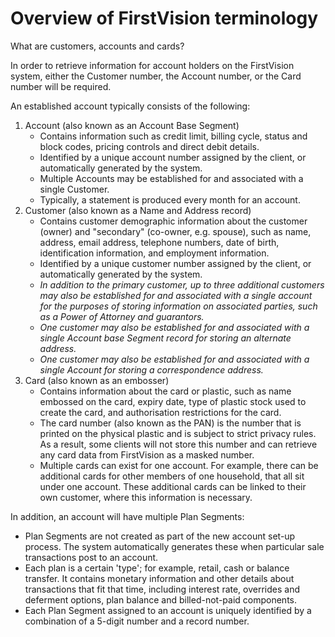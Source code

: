 Overview of FirstVision terminology
===================================

What are customers, accounts and cards?

In order to retrieve information for account holders on the FirstVision system, either the Customer number, the Account number, or the Card number will be required.

An established account typically consists of the following:

1. Account (also known as an Account Base Segment)
   - Contains information such as credit limit, billing cycle, status and block codes, pricing controls and direct debit details.
   - Identified by a unique account number assigned by the client, or automatically generated by the system.
   - Multiple Accounts may be established for and associated with a single Customer.
   - Typically, a statement is produced every month for an account.
2. Customer (also known as a Name and Address record)
   - Contains customer demographic information about the customer (owner) and "secondary" (co-owner, e.g. spouse), such as name, address, email address, telephone numbers, date of birth, identification information, and employment information.
   - Identified by a unique customer number assigned by the client, or automatically generated by the system.
   - *In addition to the primary customer, up to three additional customers may also be established for and associated with a single account for the purposes of storing information on associated parties, such as a Power of Attorney and guarantors.*
   - *One customer may also be established for and associated with a single Account base Segment record for storing an alternate address.*
   - *One customer may also be established for and associated with a single Account for storing a correspondence address.*
3. Card (also known as an embosser)
   - Contains information about the card or plastic, such as name embossed on the card, expiry date, type of plastic stock used to create the card, and authorisation restrictions for the card.
   - The card number (also known as the PAN) is the number that is printed on the physical plastic and is subject to strict privacy rules. As a result, some clients will not store this number and can retrieve any card data from FirstVision as a masked number.
   - Multiple cards can exist for one account. For example, there can be additional cards for other members of one household, that all sit under one account. These additional cards can be linked to their own customer, where this information is necessary.

In addition, an account will have multiple Plan Segments:

- Plan Segments are not created as part of the new account set-up process. The system automatically generates these when particular sale transactions post to an account.
- Each plan is a certain 'type'; for example, retail, cash or balance transfer. It contains monetary information and other details about transactions that fit that time, including interest rate, overrides and deferment options, plan balance and billed-not-paid components.
- Each Plan Segment assigned to an account is uniquely identified by a combination of a 5-digit number and a record number.
